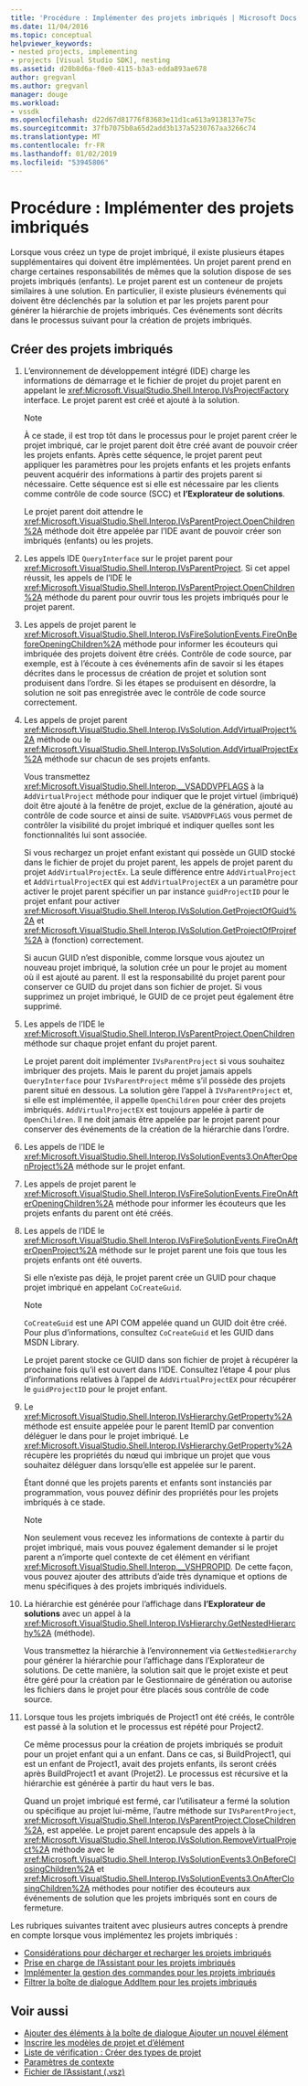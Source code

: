 ```yaml
---
title: 'Procédure : Implémenter des projets imbriqués | Microsoft Docs'
ms.date: 11/04/2016
ms.topic: conceptual
helpviewer_keywords:
- nested projects, implementing
- projects [Visual Studio SDK], nesting
ms.assetid: d20b8d6a-f0e0-4115-b3a3-edda893ae678
author: gregvanl
ms.author: gregvanl
manager: douge
ms.workload:
- vssdk
ms.openlocfilehash: d22d67d81776f83683e11d1ca613a9138137e75c
ms.sourcegitcommit: 37fb7075b0a65d2add3b137a5230767aa3266c74
ms.translationtype: MT
ms.contentlocale: fr-FR
ms.lasthandoff: 01/02/2019
ms.locfileid: "53945806"
---
```

# <a name="how-to-implement-nested-projects"></a>Procédure : Implémenter des projets imbriqués

Lorsque vous créez un type de projet imbriqué, il existe plusieurs étapes supplémentaires qui doivent être implémentées. Un projet parent prend en charge certaines responsabilités de mêmes que la solution dispose de ses projets imbriqués (enfants). Le projet parent est un conteneur de projets similaires à une solution. En particulier, il existe plusieurs événements qui doivent être déclenchés par la solution et par les projets parent pour générer la hiérarchie de projets imbriqués. Ces événements sont décrits dans le processus suivant pour la création de projets imbriqués.

## <a name="create-nested-projects"></a>Créer des projets imbriqués

1.  L’environnement de développement intégré (IDE) charge les informations de démarrage et le fichier de projet du projet parent en appelant le <xref:Microsoft.VisualStudio.Shell.Interop.IVsProjectFactory> interface. Le projet parent est créé et ajouté à la solution.

    > [!NOTE]
    > À ce stade, il est trop tôt dans le processus pour le projet parent créer le projet imbriqué, car le projet parent doit être créé avant de pouvoir créer les projets enfants. Après cette séquence, le projet parent peut appliquer les paramètres pour les projets enfants et les projets enfants peuvent acquérir des informations à partir des projets parent si nécessaire. Cette séquence est si elle est nécessaire par les clients comme contrôle de code source (SCC) et **l’Explorateur de solutions**.

     Le projet parent doit attendre le <xref:Microsoft.VisualStudio.Shell.Interop.IVsParentProject.OpenChildren%2A> méthode doit être appelée par l’IDE avant de pouvoir créer son imbriqués (enfants) ou les projets.

2.  Les appels IDE `QueryInterface` sur le projet parent pour <xref:Microsoft.VisualStudio.Shell.Interop.IVsParentProject>. Si cet appel réussit, les appels de l’IDE le <xref:Microsoft.VisualStudio.Shell.Interop.IVsParentProject.OpenChildren%2A> méthode du parent pour ouvrir tous les projets imbriqués pour le projet parent.

3.  Les appels de projet parent le <xref:Microsoft.VisualStudio.Shell.Interop.IVsFireSolutionEvents.FireOnBeforeOpeningChildren%2A> méthode pour informer les écouteurs qui imbriquée des projets doivent être créés. Contrôle de code source, par exemple, est à l’écoute à ces événements afin de savoir si les étapes décrites dans le processus de création de projet et solution sont produisent dans l’ordre. Si les étapes se produisent en désordre, la solution ne soit pas enregistrée avec le contrôle de code source correctement.

4.  Les appels de projet parent <xref:Microsoft.VisualStudio.Shell.Interop.IVsSolution.AddVirtualProject%2A> méthode ou le <xref:Microsoft.VisualStudio.Shell.Interop.IVsSolution.AddVirtualProjectEx%2A> méthode sur chacun de ses projets enfants.

     Vous transmettez <xref:Microsoft.VisualStudio.Shell.Interop.__VSADDVPFLAGS> à la `AddVirtualProject` méthode pour indiquer que le projet virtuel (imbriqué) doit être ajouté à la fenêtre de projet, exclue de la génération, ajouté au contrôle de code source et ainsi de suite. `VSADDVPFLAGS` vous permet de contrôler la visibilité du projet imbriqué et indiquer quelles sont les fonctionnalités lui sont associée.

     Si vous rechargez un projet enfant existant qui possède un GUID stocké dans le fichier de projet du projet parent, les appels de projet parent du projet `AddVirtualProjectEx`. La seule différence entre `AddVirtualProject` et `AddVirtualProjectEX` qui est `AddVirtualProjectEX` a un paramètre pour activer le projet parent spécifier un par instance `guidProjectID` pour le projet enfant pour activer <xref:Microsoft.VisualStudio.Shell.Interop.IVsSolution.GetProjectOfGuid%2A> et <xref:Microsoft.VisualStudio.Shell.Interop.IVsSolution.GetProjectOfProjref%2A> à (fonction) correctement.

     Si aucun GUID n’est disponible, comme lorsque vous ajoutez un nouveau projet imbriqué, la solution crée un pour le projet au moment où il est ajouté au parent. Il est la responsabilité du projet parent pour conserver ce GUID du projet dans son fichier de projet. Si vous supprimez un projet imbriqué, le GUID de ce projet peut également être supprimé.

5.  Les appels de l’IDE le <xref:Microsoft.VisualStudio.Shell.Interop.IVsParentProject.OpenChildren> méthode sur chaque projet enfant du projet parent.

     Le projet parent doit implémenter `IVsParentProject` si vous souhaitez imbriquer des projets. Mais le parent du projet jamais appels `QueryInterface` pour `IVsParentProject` même s’il possède des projets parent situé en dessous. La solution gère l’appel à `IVsParentProject` et, si elle est implémentée, il appelle `OpenChildren` pour créer des projets imbriqués. `AddVirtualProjectEX` est toujours appelée à partir de `OpenChildren`. Il ne doit jamais être appelée par le projet parent pour conserver des événements de la création de la hiérarchie dans l’ordre.

6.  Les appels de l’IDE le <xref:Microsoft.VisualStudio.Shell.Interop.IVsSolutionEvents3.OnAfterOpenProject%2A> méthode sur le projet enfant.

7.  Les appels de projet parent le <xref:Microsoft.VisualStudio.Shell.Interop.IVsFireSolutionEvents.FireOnAfterOpeningChildren%2A> méthode pour informer les écouteurs que les projets enfants du parent ont été créés.

8.  Les appels de l’IDE le <xref:Microsoft.VisualStudio.Shell.Interop.IVsFireSolutionEvents.FireOnAfterOpenProject%2A> méthode sur le projet parent une fois que tous les projets enfants ont été ouverts.

     Si elle n’existe pas déjà, le projet parent crée un GUID pour chaque projet imbriqué en appelant `CoCreateGuid`.

    > [!NOTE]
    > `CoCreateGuid` est une API COM appelée quand un GUID doit être créé. Pour plus d’informations, consultez `CoCreateGuid` et les GUID dans MSDN Library.

     Le projet parent stocke ce GUID dans son fichier de projet à récupérer la prochaine fois qu’il est ouvert dans l’IDE. Consultez l’étape 4 pour plus d’informations relatives à l’appel de `AddVirtualProjectEX` pour récupérer le `guidProjectID` pour le projet enfant.

9. Le <xref:Microsoft.VisualStudio.Shell.Interop.IVsHierarchy.GetProperty%2A> méthode est ensuite appelée pour le parent ItemID par convention déléguer le dans pour le projet imbriqué. Le <xref:Microsoft.VisualStudio.Shell.Interop.IVsHierarchy.GetProperty%2A> récupère les propriétés du nœud qui imbrique un projet que vous souhaitez déléguer dans lorsqu’elle est appelée sur le parent.

     Étant donné que les projets parents et enfants sont instanciés par programmation, vous pouvez définir des propriétés pour les projets imbriqués à ce stade.

    > [!NOTE]
    > Non seulement vous recevez les informations de contexte à partir du projet imbriqué, mais vous pouvez également demander si le projet parent a n’importe quel contexte de cet élément en vérifiant <xref:Microsoft.VisualStudio.Shell.Interop.__VSHPROPID>. De cette façon, vous pouvez ajouter des attributs d’aide très dynamique et options de menu spécifiques à des projets imbriqués individuels.

10. La hiérarchie est générée pour l’affichage dans **l’Explorateur de solutions** avec un appel à la <xref:Microsoft.VisualStudio.Shell.Interop.IVsHierarchy.GetNestedHierarchy%2A> (méthode).

     Vous transmettez la hiérarchie à l’environnement via `GetNestedHierarchy` pour générer la hiérarchie pour l’affichage dans l’Explorateur de solutions. De cette manière, la solution sait que le projet existe et peut être géré pour la création par le Gestionnaire de génération ou autorise les fichiers dans le projet pour être placés sous contrôle de code source.

11. Lorsque tous les projets imbriqués de Project1 ont été créés, le contrôle est passé à la solution et le processus est répété pour Project2.

     Ce même processus pour la création de projets imbriqués se produit pour un projet enfant qui a un enfant. Dans ce cas, si BuildProject1, qui est un enfant de Project1, avait des projets enfants, ils seront créés après BuildProject1 et avant (Projet2). Le processus est récursive et la hiérarchie est générée à partir du haut vers le bas.

     Quand un projet imbriqué est fermé, car l’utilisateur a fermé la solution ou spécifique au projet lui-même, l’autre méthode sur `IVsParentProject`, <xref:Microsoft.VisualStudio.Shell.Interop.IVsParentProject.CloseChildren%2A>, est appelée. Le projet parent encapsule des appels à la <xref:Microsoft.VisualStudio.Shell.Interop.IVsSolution.RemoveVirtualProject%2A> méthode avec le <xref:Microsoft.VisualStudio.Shell.Interop.IVsSolutionEvents3.OnBeforeClosingChildren%2A> et <xref:Microsoft.VisualStudio.Shell.Interop.IVsSolutionEvents3.OnAfterClosingChildren%2A> méthodes pour notifier des écouteurs aux événements de solution que les projets imbriqués sont en cours de fermeture.

Les rubriques suivantes traitent avec plusieurs autres concepts à prendre en compte lorsque vous implémentez les projets imbriqués :

- [Considérations pour décharger et recharger les projets imbriqués](../../extensibility/internals/considerations-for-unloading-and-reloading-nested-projects.md)
- [Prise en charge de l’Assistant pour les projets imbriqués](../../extensibility/internals/wizard-support-for-nested-projects.md)
- [Implémenter la gestion des commandes pour les projets imbriqués](../../extensibility/internals/implementing-command-handling-for-nested-projects.md)
- [Filtrer la boîte de dialogue AddItem pour les projets imbriqués](../../extensibility/internals/filtering-the-additem-dialog-box-for-nested-projects.md)

## <a name="see-also"></a>Voir aussi

- [Ajouter des éléments à la boîte de dialogue Ajouter un nouvel élément](../../extensibility/internals/adding-items-to-the-add-new-item-dialog-boxes.md)
- [Inscrire les modèles de projet et d’élément](../../extensibility/internals/registering-project-and-item-templates.md)
- [Liste de vérification : Créer des types de projet](../../extensibility/internals/checklist-creating-new-project-types.md)
- [Paramètres de contexte](../../extensibility/internals/context-parameters.md)
- [Fichier de l’Assistant (.vsz)](../../extensibility/internals/wizard-dot-vsz-file.md)
